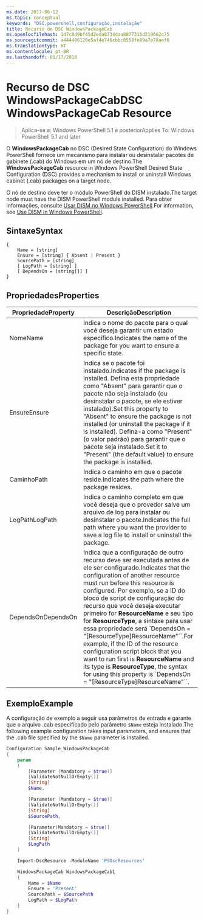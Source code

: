 ```yaml
---
ms.date: 2017-06-12
ms.topic: conceptual
keywords: "DSC,powershell,configuração,instalação"
title: Recurso de DSC WindowsPackageCab
ms.openlocfilehash: 1d7c8d9bf45d2eda8734daa8877315d219662c75
ms.sourcegitcommit: a444406120e5af4e746cbbc0558fe89a7e78aef6
ms.translationtype: HT
ms.contentlocale: pt-BR
ms.lasthandoff: 01/17/2018
---
```

# <a name="dsc-windowspackagecab-resource"></a><span data-ttu-id="17f04-103">Recurso de DSC WindowsPackageCab</span><span class="sxs-lookup"><span data-stu-id="17f04-103">DSC WindowsPackageCab Resource</span></span>

> <span data-ttu-id="17f04-104">Aplica-se a: Windows PowerShell 5.1 e posterior</span><span class="sxs-lookup"><span data-stu-id="17f04-104">Applies To: Windows PowerShell 5.1 and later</span></span>

<span data-ttu-id="17f04-105">O **WindowsPackageCab** no DSC (Desired State Configuration) do Windows PowerShell fornece um mecanismo para instalar ou desinstalar pacotes de gabinete (.cab) do Windows em um nó de destino.</span><span class="sxs-lookup"><span data-stu-id="17f04-105">The **WindowsPackageCab** resource in Windows PowerShell Desired State Configuration (DSC) provides a mechanism to install or uninstall Windows cabinet (.cab) packages on a target node.</span></span>

<span data-ttu-id="17f04-106">O nó de destino deve ter o módulo PowerShell do DISM instalado.</span><span class="sxs-lookup"><span data-stu-id="17f04-106">The target node must have the DISM PowerShell module installed.</span></span> <span data-ttu-id="17f04-107">Para obter informações, consulte [Usar DISM no Windows PowerShell](https://msdn.microsoft.com/en-us/windows/hardware/commercialize/manufacture/desktop/use-dism-in-windows-powershell-s14).</span><span class="sxs-lookup"><span data-stu-id="17f04-107">For information, see [Use DISM in Windows PowerShell](https://msdn.microsoft.com/en-us/windows/hardware/commercialize/manufacture/desktop/use-dism-in-windows-powershell-s14).</span></span> 


## <a name="syntax"></a><span data-ttu-id="17f04-108">Sintaxe</span><span class="sxs-lookup"><span data-stu-id="17f04-108">Syntax</span></span>

```
{
    Name = [string]
    Ensure = [string] { Absent | Present }
    SourcePath = [string]
    [ LogPath = [string] ]
    [ DependsOn = [string[]] ]
}
```

## <a name="properties"></a><span data-ttu-id="17f04-109">Propriedades</span><span class="sxs-lookup"><span data-stu-id="17f04-109">Properties</span></span>

|  <span data-ttu-id="17f04-110">Propriedade</span><span class="sxs-lookup"><span data-stu-id="17f04-110">Property</span></span>  |  <span data-ttu-id="17f04-111">Descrição</span><span class="sxs-lookup"><span data-stu-id="17f04-111">Description</span></span>   | 
|---|---| 
| <span data-ttu-id="17f04-112">Nome</span><span class="sxs-lookup"><span data-stu-id="17f04-112">Name</span></span>| <span data-ttu-id="17f04-113">Indica o nome do pacote para o qual você deseja garantir um estado específico.</span><span class="sxs-lookup"><span data-stu-id="17f04-113">Indicates the name of the package for you want to ensure a specific state.</span></span>| 
| <span data-ttu-id="17f04-114">Ensure</span><span class="sxs-lookup"><span data-stu-id="17f04-114">Ensure</span></span>| <span data-ttu-id="17f04-115">Indica se o pacote foi instalado.</span><span class="sxs-lookup"><span data-stu-id="17f04-115">Indicates if the package is installed.</span></span> <span data-ttu-id="17f04-116">Defina esta propriedade como "Absent" para garantir que o pacote não seja instalado (ou desinstalar o pacote, se ele estiver instalado).</span><span class="sxs-lookup"><span data-stu-id="17f04-116">Set this property to "Absent" to ensure the package is not installed (or uninstall the package if it is installed).</span></span> <span data-ttu-id="17f04-117">Defina-a como "Present" (o valor padrão) para garantir que o pacote seja instalado.</span><span class="sxs-lookup"><span data-stu-id="17f04-117">Set it to "Present" (the default value) to ensure the package is installed.</span></span>|
| <span data-ttu-id="17f04-118">Caminho</span><span class="sxs-lookup"><span data-stu-id="17f04-118">Path</span></span>| <span data-ttu-id="17f04-119">Indica o caminho em que o pacote reside.</span><span class="sxs-lookup"><span data-stu-id="17f04-119">Indicates the path where the package resides.</span></span>| 
| <span data-ttu-id="17f04-120">LogPath</span><span class="sxs-lookup"><span data-stu-id="17f04-120">LogPath</span></span>| <span data-ttu-id="17f04-121">Indica o caminho completo em que você deseja que o provedor salve um arquivo de log para instalar ou desinstalar o pacote.</span><span class="sxs-lookup"><span data-stu-id="17f04-121">Indicates the full path where you want the provider to save a log file to install or uninstall the package.</span></span>| 
| <span data-ttu-id="17f04-122">DependsOn</span><span class="sxs-lookup"><span data-stu-id="17f04-122">DependsOn</span></span> | <span data-ttu-id="17f04-123">Indica que a configuração de outro recurso deve ser executada antes de ele ser configurado.</span><span class="sxs-lookup"><span data-stu-id="17f04-123">Indicates that the configuration of another resource must run before this resource is configured.</span></span> <span data-ttu-id="17f04-124">Por exemplo, se a ID do bloco de script de configuração do recurso que você deseja executar primeiro for **ResourceName** e seu tipo for **ResourceType**, a sintaxe para usar essa propriedade será \`DependsOn = "[ResourceType]ResourceName"\`\`.</span><span class="sxs-lookup"><span data-stu-id="17f04-124">For example, if the ID of the resource configuration script block that you want to run first is **ResourceName** and its type is **ResourceType**, the syntax for using this property is \`DependsOn = "[ResourceType]ResourceName"\`\`.</span></span>| 

## <a name="example"></a><span data-ttu-id="17f04-125">Exemplo</span><span class="sxs-lookup"><span data-stu-id="17f04-125">Example</span></span>

<span data-ttu-id="17f04-126">A configuração de exemplo a seguir usa parâmetros de entrada e garante que o arquivo .cab especificado pelo parâmetro `$Name` esteja instalado.</span><span class="sxs-lookup"><span data-stu-id="17f04-126">The following example configuration takes input parameters, and ensures that the .cab file specified by the `$Name` parameter is installed.</span></span>

```powershell
Configuration Sample_WindowsPackageCab
{
    param
    (
        [Parameter (Mandatory = $true)]
        [ValidateNotNullOrEmpty()]
        [String]
        $Name,

        [Parameter (Mandatory = $true)]
        [ValidateNotNullOrEmpty()]
        [String]
        $SourcePath,

        [Parameter(Mandatory = $true)]
        [ValidateNotNullOrEmpty()]
        [String]
        $LogPath
    )

    Import-DscResource -ModuleName 'PSDscResources'

    WindowsPackageCab WindowsPackageCab1
    {
        Name = $Name
        Ensure = 'Present'
        SourcePath = $SourcePath
        LogPath = $LogPath
    }
}
```


